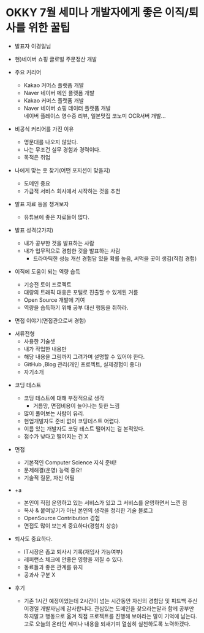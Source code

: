 # OKKY 7월 세미나 개발자에게 좋은 이직/퇴사를 위한 꿀팁

* 발표자 이경일님
* 현)네이버 쇼핑 글로벌 주문정산 개발

* 주요 커리어
  - Kakao  커머스 플랫폼 개발
  - Naver  네이버 메인 플랫폼 개발
  - Kakao 커머스 플랫폼 개발
  - Naver  네이버 쇼핑 데이터 플랫폼 개발<br>
         네이버 플레이스 영수증 리뷰, 일본맛집 코노미 OCR서버 개발...
           
* 비공식 커리어를 가진 이유
  - 명문대를 나오지 않았다.
  - 나는 무조건 실무 경험과 경력이다.
  - 목적은 취업

* 나에게 맞는 옷 찾기(어떤 포지션이 맞을지)
  - 도메인 중요
  - 가급적 서비스 회사에서 시작하는 것을 추천

* 발표 자료 등을 챙겨보자
  - 유튜브에 좋은 자료들이 많다.

* 발표 성격(2가지)
  - 내가 공부한 것을 발표하는 사람
  - 내가 업무적으로 경험한 것을 발표하는 사람
    - 드라마틱한 성능 개선 경험담 있을 확률 높음, 써먹을 곳이 생김(직접 경험)

* 이직에 도움이 되는 역량 습득
  - 기승전 토이 프로젝트
  - 대량의 트래픽 대응은 포털로 진출할 수 있게된 거름       
  - Open Source 개발에 기여
  - 역량을 습득하기 위해 공부 대신 행동을 취하라.

* 면접 이야기(면접관으로써 경험)
- 서류전형
  - 사용한 기술셋
  - 내가 작업한 내용만
  - 해당 내용을 그림까지 그려가며 설명할 수 있어야 한다.
  - GitHub ,Blog 관리(개인 프로젝트, 실제경험이 좋다)
  - 자기소개

* 코딩 테스트
  - 코딩 테스트에 대해 부정적으로 생각
    - 거름망, 면접비용이 늘어나는 듯한 느낌
  - 많이 풀어보는 사람이 유리.
  - 현업개발자도 준비 없이 코딩테스트 어렵다.
  - 이름 있는 개발자도 코딩 테스트 떨어지는 걸 본적있다.
  - 점수가 낮다고 떨어지는 건 X

* 면접
  - 기본적인 Computer Science 지식 준비!
  - 문제해결(운영) 능력 중요!
  - 기술적 질문, 자신 어필

* +a
  - 본인이 직접 운영하고 있는 서비스가 있고 그 서비스를 운영하면서 느낀 점
  - 복사 & 붙여넣기가 아닌 본인의 생각을 정리한 기술 블로그
  - OpenSource Contribution 경험 
  - 면접도 많이 보는게 중요하다(경험치 상승)

* 퇴사도 중요하다.
  - IT시장은 좁고 퇴사시 기록(재입사 가능여부)
  - 레퍼런스 체크에 안좋은 영향을 끼칠 수 있다.
  - 동료들과 좋은 관계를 유지
  - 공과사 구분 X

* 후기
  - 기존 1시간 예정이었는데 2시간이 넘는 시간동안 자신의 경험담 및 피드백 주신 이경일 개발자님께 감사합니다.
    관심있는 도메인을 찾으라는말과 함께 공부만 하지말고 행동으로 옮겨 직접 프로젝트를 진행해 보아라는 말이 기억에 남는다.
    고로 오늘의 온라인 세미나 내용을 되새기며 열심히 실천하도록 노력하겠다.


